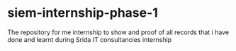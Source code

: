 # siem-internship-phase-1
The repository for me internship to show and proof of all records that i have done and learnt during Srida IT consultancies internship
